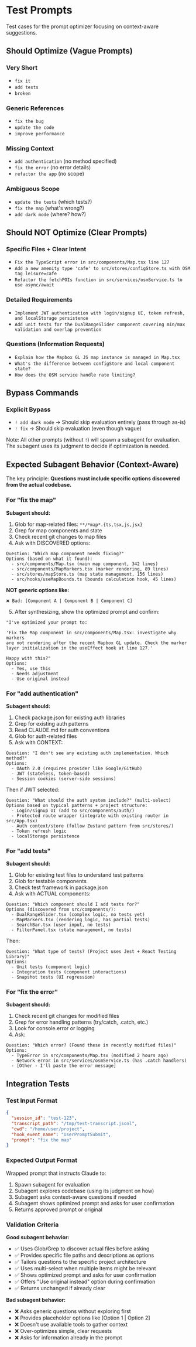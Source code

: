 # Test Prompts

Test cases for the prompt optimizer focusing on context-aware suggestions.

## Should Optimize (Vague Prompts)

### Very Short
- `fix it`
- `add tests`
- `broken`

### Generic References
- `fix the bug`
- `update the code`
- `improve performance`

### Missing Context
- `add authentication` (no method specified)
- `fix the error` (no error details)
- `refactor the app` (no scope)

### Ambiguous Scope
- `update the tests` (which tests?)
- `fix the map` (what's wrong?)
- `add dark mode` (where? how?)

## Should NOT Optimize (Clear Prompts)

### Specific Files + Clear Intent
- `Fix the TypeScript error in src/components/Map.tsx line 127`
- `Add a new amenity type 'cafe' to src/stores/configStore.ts with OSM tag leisure=cafe`
- `Refactor the fetchPOIs function in src/services/osmService.ts to use async/await`

### Detailed Requirements
- `Implement JWT authentication with login/signup UI, token refresh, and localStorage persistence`
- `Add unit tests for the DualRangeSlider component covering min/max validation and overlap prevention`

### Questions (Information Requests)
- `Explain how the Mapbox GL JS map instance is managed in Map.tsx`
- `What's the difference between configStore and local component state?`
- `How does the OSM service handle rate limiting?`

## Bypass Commands

### Explicit Bypass
- `! add dark mode` → Should skip evaluation entirely (pass through as-is)
- `! fix` → Should skip evaluation (even though vague)

Note: All other prompts (without `!`) will spawn a subagent for evaluation. The subagent uses its judgment to decide if optimization is needed.

## Expected Subagent Behavior (Context-Aware)

The key principle: **Questions must include specific options discovered from the actual codebase.**

### For "fix the map"

**Subagent should:**
1. Glob for map-related files: `**/*map*.{ts,tsx,js,jsx}`
2. Grep for map components and state
3. Check recent git changes to map files
4. Ask with DISCOVERED options:

```
Question: "Which map component needs fixing?"
Options (based on what it found):
  - src/components/Map.tsx (main map component, 342 lines)
  - src/components/MapMarkers.tsx (marker rendering, 89 lines)
  - src/stores/mapStore.ts (map state management, 156 lines)
  - src/hooks/useMapBounds.ts (bounds calculation hook, 45 lines)
```

**NOT generic options like:**
```
❌ Bad: [Component A | Component B | Component C]
```

5. After synthesizing, show the optimized prompt and confirm:
```
"I've optimized your prompt to:

'Fix the Map component in src/components/Map.tsx: investigate why markers
are not rendering after the recent Mapbox GL update. Check the marker
layer initialization in the useEffect hook at line 127.'

Happy with this?"
Options:
  - Yes, use this
  - Needs adjustment
  - Use original instead
```

### For "add authentication"

**Subagent should:**
1. Check package.json for existing auth libraries
2. Grep for existing auth patterns
3. Read CLAUDE.md for auth conventions
4. Glob for auth-related files
5. Ask with CONTEXT:

```
Question: "I don't see any existing auth implementation. Which method?"
Options:
  - OAuth 2.0 (requires provider like Google/GitHub)
  - JWT (stateless, token-based)
  - Session cookies (server-side sessions)
```

Then if JWT selected:
```
Question: "What should the auth system include?" (multi-select)
Options based on typical patterns + project structure:
  - Login/signup UI (add to src/components/auth/)
  - Protected route wrapper (integrate with existing router in src/App.tsx)
  - Auth context/store (follow Zustand pattern from src/stores/)
  - Token refresh logic
  - localStorage persistence
```

### For "add tests"

**Subagent should:**
1. Glob for existing test files to understand test patterns
2. Glob for testable components
3. Check test framework in package.json
4. Ask with ACTUAL components:

```
Question: "Which component should I add tests for?"
Options (discovered from src/components/):
  - DualRangeSlider.tsx (complex logic, no tests yet)
  - MapMarkers.tsx (rendering logic, has partial tests)
  - SearchBar.tsx (user input, no tests)
  - FilterPanel.tsx (state management, no tests)
```

Then:
```
Question: "What type of tests? (Project uses Jest + React Testing Library)"
Options:
  - Unit tests (component logic)
  - Integration tests (component interactions)
  - Snapshot tests (UI regression)
```

### For "fix the error"

**Subagent should:**
1. Check recent git changes for modified files
2. Grep for error handling patterns (try/catch, .catch, etc.)
3. Look for console.error or logging
4. Ask:

```
Question: "Which error? (Found these in recently modified files)"
Options:
  - TypeError in src/components/Map.tsx (modified 2 hours ago)
  - Network error in src/services/osmService.ts (has .catch handlers)
  - [Other - I'll paste the error message]
```

## Integration Tests

### Test Input Format
```json
{
  "session_id": "test-123",
  "transcript_path": "/tmp/test-transcript.jsonl",
  "cwd": "/home/user/project",
  "hook_event_name": "UserPromptSubmit",
  "prompt": "fix the map"
}
```

### Expected Output Format
Wrapped prompt that instructs Claude to:
1. Spawn subagent for evaluation
2. Subagent explores codebase (using its judgment on how)
3. Subagent asks context-aware questions if needed
4. Subagent shows optimized prompt and asks for user confirmation
5. Returns approved prompt or original

### Validation Criteria

**Good subagent behavior:**
- ✅ Uses Glob/Grep to discover actual files before asking
- ✅ Provides specific file paths and descriptions as options
- ✅ Tailors questions to the specific project architecture
- ✅ Uses multi-select when multiple items might be relevant
- ✅ Shows optimized prompt and asks for user confirmation
- ✅ Offers "Use original instead" option during confirmation
- ✅ Returns unchanged if already clear

**Bad subagent behavior:**
- ❌ Asks generic questions without exploring first
- ❌ Provides placeholder options like [Option 1 | Option 2]
- ❌ Doesn't use available tools to gather context
- ❌ Over-optimizes simple, clear requests
- ❌ Asks for information already in the prompt
